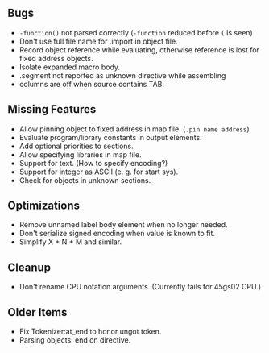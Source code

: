 ## Bugs

- `-function()` not parsed correctly (`-function` reduced before `(` is seen)
- Don't use full file name for .import in object file. 
- Record object reference while evaluating, otherwise reference is lost for fixed address objects.
- Isolate expanded macro body.
- .segment not reported as unknown directive while assembling
- columns are off when source contains TAB.


## Missing Features

- Allow pinning object to fixed address in map file. (`.pin name address`)
- Evaluate program/library constants in output elements.
- Add optional priorities to sections.
- Allow specifying libraries in map file.
- Support for text. (How to specify encoding?)
- Support for integer as ASCII (e. g. for start sys).
- Check for objects in unknown sections. 


## Optimizations

- Remove unnamed label body element when no longer needed.
- Don't serialize signed encoding when value is known to fit.
- Simplify X + N + M and similar.


## Cleanup

- Don't rename CPU notation arguments. (Currently fails for 45gs02 CPU.)


## Older Items

- Fix Tokenizer:at_end to honor ungot token.
- Parsing objects: end on directive.
